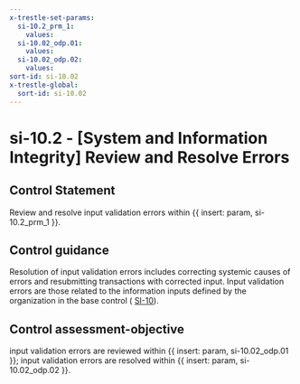 ```yaml
---
x-trestle-set-params:
  si-10.2_prm_1:
    values:
  si-10.02_odp.01:
    values:
  si-10.02_odp.02:
    values:
sort-id: si-10.02
x-trestle-global:
  sort-id: si-10.02
---
```


# si-10.2 - \[System and Information Integrity\] Review and Resolve Errors

## Control Statement

Review and resolve input validation errors within {{ insert: param, si-10.2_prm_1 }}.

## Control guidance

Resolution of input validation errors includes correcting systemic causes of errors and resubmitting transactions with corrected input. Input validation errors are those related to the information inputs defined by the organization in the base control ( [SI-10](#si-10)).

## Control assessment-objective

input validation errors are reviewed within {{ insert: param, si-10.02_odp.01 }};
input validation errors are resolved within {{ insert: param, si-10.02_odp.02 }}.
